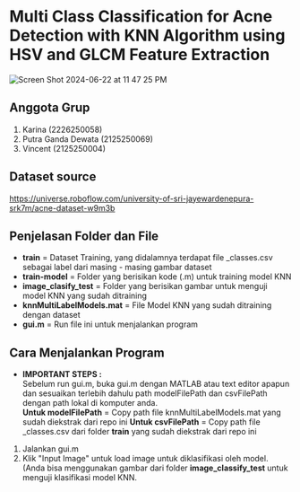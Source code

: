 # Multi Class Classification for Acne Detection with KNN Algorithm using HSV and GLCM Feature Extraction

![Screen Shot 2024-06-22 at 11 47 25 PM](https://github.com/PutraGandaD/PCD_Acne_Detection_KNN/assets/54593964/bd3568f5-0d2a-4ef4-8099-16cec3db1f55)

## Anggota Grup
1. Karina (2226250058)
2. Putra Ganda Dewata (2125250069)
3. Vincent (2125250004)

## Dataset source <br>
https://universe.roboflow.com/university-of-sri-jayewardenepura-srk7m/acne-dataset-w9m3b

## Penjelasan Folder dan File
- **train** = Dataset Training, yang didalamnya terdapat file _classes.csv sebagai label dari masing - masing gambar dataset
- **train-model** = Folder yang berisikan kode (.m) untuk training model KNN
- **image_clasify_test** = Folder yang berisikan gambar untuk menguji model KNN yang sudah ditraining
- **knnMultiLabelModels.mat** = File Model KNN yang sudah ditraining dengan dataset
- **gui.m** = Run file ini untuk menjalankan program

## Cara Menjalankan Program
- **IMPORTANT STEPS :** <br>
  Sebelum run gui.m, buka gui.m dengan MATLAB atau text editor apapun dan sesuaikan terlebih dahulu path modelFilePath dan csvFilePath dengan path lokal di komputer anda.<br>
  **Untuk modelFilePath** = Copy path file knnMultiLabelModels.mat yang sudah diekstrak dari repo ini
  **Untuk csvFilePath** = Copy path file _classes.csv dari folder **train** yang sudah diekstrak dari repo ini

1. Jalankan gui.m <br>
2. Klik "Input Image" untuk load image untuk diklasifikasi oleh model. (Anda bisa menggunakan gambar dari folder **image_classify_test** untuk menguji klasifikasi model KNN.
  
